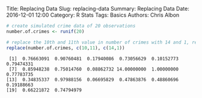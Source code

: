 Title: Replacing Data
Slug: replacing-data
Summary: Replacing Data
Date: 2016-12-01 12:00
Category: R Stats
Tags: Basics
Authors: Chris Albon




```R
# create simulated crime data of 20 observations
number.of.crimes <- runif(20)
```


```R
# replace the 10th and 11th value in number of crimes with 14 and 1, respectively
replace(number.of.crimes, c(10,11), c(14,1))
```




     [1]  0.76663091  0.90760481  0.17940086  0.73056629  0.10152773  0.79474331
     [7]  0.85948238  0.75014760  0.08862732 14.00000000  1.00000000  0.77783735
    [13]  0.34835337  0.97988156  0.06695829  0.47863876  0.48860696  0.19188663
    [19]  0.66221872  0.74794979
